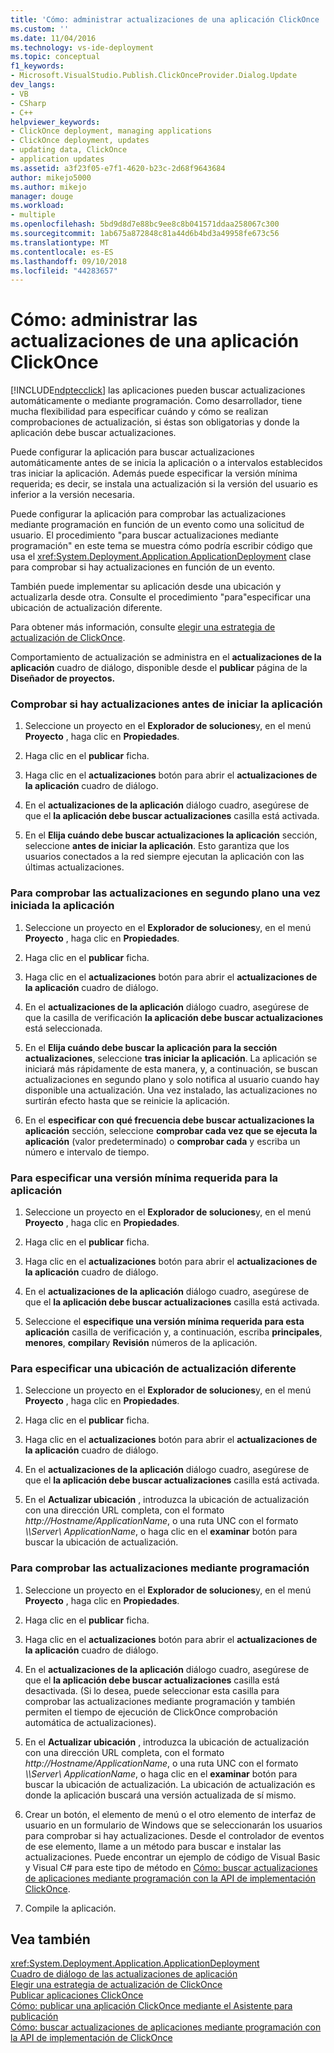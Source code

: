 ```yaml
---
title: 'Cómo: administrar actualizaciones de una aplicación ClickOnce | Microsoft Docs'
ms.custom: ''
ms.date: 11/04/2016
ms.technology: vs-ide-deployment
ms.topic: conceptual
f1_keywords:
- Microsoft.VisualStudio.Publish.ClickOnceProvider.Dialog.Update
dev_langs:
- VB
- CSharp
- C++
helpviewer_keywords:
- ClickOnce deployment, managing applications
- ClickOnce deployment, updates
- updating data, ClickOnce
- application updates
ms.assetid: a3f23f05-e7f1-4620-b23c-2d68f9643684
author: mikejo5000
ms.author: mikejo
manager: douge
ms.workload:
- multiple
ms.openlocfilehash: 5bd9d8d7e88bc9ee8c8b041571ddaa258067c300
ms.sourcegitcommit: 1ab675a872848c81a44d6b4bd3a49958fe673c56
ms.translationtype: MT
ms.contentlocale: es-ES
ms.lasthandoff: 09/10/2018
ms.locfileid: "44283657"
---
```

# <a name="how-to-manage-updates-for-a-clickonce-application"></a>Cómo: administrar las actualizaciones de una aplicación ClickOnce
[!INCLUDE[ndptecclick](../deployment/includes/ndptecclick_md.md)] las aplicaciones pueden buscar actualizaciones automáticamente o mediante programación. Como desarrollador, tiene mucha flexibilidad para especificar cuándo y cómo se realizan comprobaciones de actualización, si éstas son obligatorias y donde la aplicación debe buscar actualizaciones.  
  
 Puede configurar la aplicación para buscar actualizaciones automáticamente antes de se inicia la aplicación o a intervalos establecidos tras iniciar la aplicación. Además puede especificar la versión mínima requerida; es decir, se instala una actualización si la versión del usuario es inferior a la versión necesaria.  
  
 Puede configurar la aplicación para comprobar las actualizaciones mediante programación en función de un evento como una solicitud de usuario. El procedimiento "para buscar actualizaciones mediante programación" en este tema se muestra cómo podría escribir código que usa el <xref:System.Deployment.Application.ApplicationDeployment> clase para comprobar si hay actualizaciones en función de un evento.  
  
 También puede implementar su aplicación desde una ubicación y actualizarla desde otra. Consulte el procedimiento "para"especificar una ubicación de actualización diferente.  
  
 Para obtener más información, consulte [elegir una estrategia de actualización de ClickOnce](../deployment/choosing-a-clickonce-update-strategy.md).  
  
 Comportamiento de actualización se administra en el **actualizaciones de la aplicación** cuadro de diálogo, disponible desde el **publicar** página de la **Diseñador de proyectos.**  
  
### <a name="to-check-for-updates-before-the-application-starts"></a>Comprobar si hay actualizaciones antes de iniciar la aplicación  
  
1.  Seleccione un proyecto en el **Explorador de soluciones**y, en el menú **Proyecto** , haga clic en **Propiedades**.  
  
2.  Haga clic en el **publicar** ficha.  
  
3.  Haga clic en el **actualizaciones** botón para abrir el **actualizaciones de la aplicación** cuadro de diálogo.  
  
4.  En el **actualizaciones de la aplicación** diálogo cuadro, asegúrese de que el **la aplicación debe buscar actualizaciones** casilla está activada.  
  
5.  En el **Elija cuándo debe buscar actualizaciones la aplicación** sección, seleccione **antes de iniciar la aplicación**. Esto garantiza que los usuarios conectados a la red siempre ejecutan la aplicación con las últimas actualizaciones.  
  
### <a name="to-check-for-updates-in-the-background-after-the-application-starts"></a>Para comprobar las actualizaciones en segundo plano una vez iniciada la aplicación  
  
1.  Seleccione un proyecto en el **Explorador de soluciones**y, en el menú **Proyecto** , haga clic en **Propiedades**.  
  
2.  Haga clic en el **publicar** ficha.  
  
3.  Haga clic en el **actualizaciones** botón para abrir el **actualizaciones de la aplicación** cuadro de diálogo.  
  
4.  En el **actualizaciones de la aplicación** diálogo cuadro, asegúrese de que la casilla de verificación **la aplicación debe buscar actualizaciones** está seleccionada.  
  
5.  En el **Elija cuándo debe buscar la aplicación para la sección actualizaciones**, seleccione **tras iniciar la aplicación**. La aplicación se iniciará más rápidamente de esta manera, y, a continuación, se buscan actualizaciones en segundo plano y solo notifica al usuario cuando hay disponible una actualización. Una vez instalado, las actualizaciones no surtirán efecto hasta que se reinicie la aplicación.  
  
6.  En el **especificar con qué frecuencia debe buscar actualizaciones la aplicación** sección, seleccione **comprobar cada vez que se ejecuta la aplicación** (valor predeterminado) o **comprobar cada** y escriba un número e intervalo de tiempo.  
  
### <a name="to-specify-a-minimum-required-version-for-the-application"></a>Para especificar una versión mínima requerida para la aplicación  
  
1.  Seleccione un proyecto en el **Explorador de soluciones**y, en el menú **Proyecto** , haga clic en **Propiedades**.  
  
2.  Haga clic en el **publicar** ficha.  
  
3.  Haga clic en el **actualizaciones** botón para abrir el **actualizaciones de la aplicación** cuadro de diálogo.  
  
4.  En el **actualizaciones de la aplicación** diálogo cuadro, asegúrese de que el **la aplicación debe buscar actualizaciones** casilla está activada.  
  
5.  Seleccione el **especifique una versión mínima requerida para esta aplicación** casilla de verificación y, a continuación, escriba **principales**, **menores**, **compilar**y  **Revisión** números de la aplicación.  
  
### <a name="to-specify-a-different-update-location"></a>Para especificar una ubicación de actualización diferente  
  
1.  Seleccione un proyecto en el **Explorador de soluciones**y, en el menú **Proyecto** , haga clic en **Propiedades**.  
  
2.  Haga clic en el **publicar** ficha.  
  
3.  Haga clic en el **actualizaciones** botón para abrir el **actualizaciones de la aplicación** cuadro de diálogo.  
  
4.  En el **actualizaciones de la aplicación** diálogo cuadro, asegúrese de que el **la aplicación debe buscar actualizaciones** casilla está activada.  
  
5.  En el **Actualizar ubicación** , introduzca la ubicación de actualización con una dirección URL completa, con el formato *http://Hostname/ApplicationName*, o una ruta UNC con el formato  *\\\Server\ ApplicationName*, o haga clic en el **examinar** botón para buscar la ubicación de actualización.  
  
### <a name="to-check-for-updates-programmatically"></a>Para comprobar las actualizaciones mediante programación  
  
1.  Seleccione un proyecto en el **Explorador de soluciones**y, en el menú **Proyecto** , haga clic en **Propiedades**.  
  
2.  Haga clic en el **publicar** ficha.  
  
3.  Haga clic en el **actualizaciones** botón para abrir el **actualizaciones de la aplicación** cuadro de diálogo.  
  
4.  En el **actualizaciones de la aplicación** diálogo cuadro, asegúrese de que el **la aplicación debe buscar actualizaciones** casilla está desactivada. (Si lo desea, puede seleccionar esta casilla para comprobar las actualizaciones mediante programación y también permiten el tiempo de ejecución de ClickOnce comprobación automática de actualizaciones).  
  
5.  En el **Actualizar ubicación** , introduzca la ubicación de actualización con una dirección URL completa, con el formato *http://Hostname/ApplicationName*, o una ruta UNC con el formato  *\\\Server\ ApplicationName*, o haga clic en el **examinar** botón para buscar la ubicación de actualización. La ubicación de actualización es donde la aplicación buscará una versión actualizada de sí mismo.  
  
6.  Crear un botón, el elemento de menú o el otro elemento de interfaz de usuario en un formulario de Windows que se seleccionarán los usuarios para comprobar si hay actualizaciones. Desde el controlador de eventos de ese elemento, llame a un método para buscar e instalar las actualizaciones. Puede encontrar un ejemplo de código de Visual Basic y Visual C# para este tipo de método en [Cómo: buscar actualizaciones de aplicaciones mediante programación con la API de implementación ClickOnce](../deployment/how-to-check-for-application-updates-programmatically-using-the-clickonce-deployment-api.md).  
  
7.  Compile la aplicación.  
  
## <a name="see-also"></a>Vea también  
 <xref:System.Deployment.Application.ApplicationDeployment>   
 [Cuadro de diálogo de las actualizaciones de aplicación](/previous-versions/visualstudio/visual-studio-2010/axw1fa38(v=vs.100))   
 [Elegir una estrategia de actualización de ClickOnce](../deployment/choosing-a-clickonce-update-strategy.md)   
 [Publicar aplicaciones ClickOnce](../deployment/publishing-clickonce-applications.md)   
 [Cómo: publicar una aplicación ClickOnce mediante el Asistente para publicación](../deployment/how-to-publish-a-clickonce-application-using-the-publish-wizard.md)   
 [Cómo: buscar actualizaciones de aplicaciones mediante programación con la API de implementación de ClickOnce](../deployment/how-to-check-for-application-updates-programmatically-using-the-clickonce-deployment-api.md)